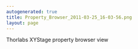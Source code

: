 ```yaml
---
autogenerated: true
title: Property_Browser_2011-03-25_16-03-56.png
layout: page
---
```


Thorlabs XYStage property browser view

